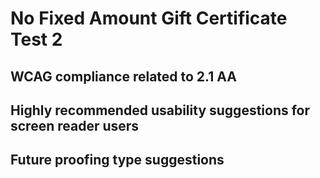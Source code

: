 # No Fixed Amount Gift Certificate Test 2
## WCAG compliance related to 2.1 AA
## Highly recommended usability suggestions for screen reader users
## Future proofing type suggestions
